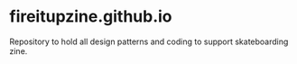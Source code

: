 # fireitupzine.github.io
Repository to hold all design patterns and coding to support skateboarding zine.
